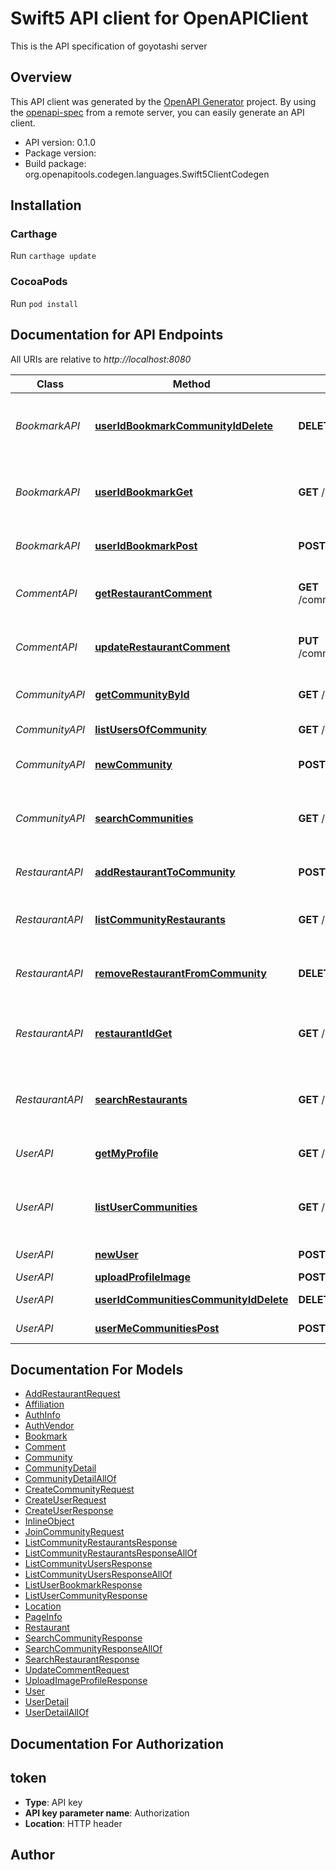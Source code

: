 # Swift5 API client for OpenAPIClient

This is the API specification of goyotashi server

## Overview
This API client was generated by the [OpenAPI Generator](https://openapi-generator.tech) project.  By using the [openapi-spec](https://github.com/OAI/OpenAPI-Specification) from a remote server, you can easily generate an API client.

- API version: 0.1.0
- Package version: 
- Build package: org.openapitools.codegen.languages.Swift5ClientCodegen

## Installation

### Carthage

Run `carthage update`

### CocoaPods

Run `pod install`

## Documentation for API Endpoints

All URIs are relative to *http://localhost:8080*

Class | Method | HTTP request | Description
------------ | ------------- | ------------- | -------------
*BookmarkAPI* | [**userIdBookmarkCommunityIdDelete**](docs/BookmarkAPI.md#useridbookmarkcommunityiddelete) | **DELETE** /user/{id}/bookmark/{community_id} | Delete bookmark from the specified user
*BookmarkAPI* | [**userIdBookmarkGet**](docs/BookmarkAPI.md#useridbookmarkget) | **GET** /user/{id}/bookmark | Get bookmarking list of the specified user
*BookmarkAPI* | [**userIdBookmarkPost**](docs/BookmarkAPI.md#useridbookmarkpost) | **POST** /user/{id}/bookmark | Create a new bookmark
*CommentAPI* | [**getRestaurantComment**](docs/CommentAPI.md#getrestaurantcomment) | **GET** /community/{id}/restaurants/{restaurant_id}/comments | Get private comments for a restaurant
*CommentAPI* | [**updateRestaurantComment**](docs/CommentAPI.md#updaterestaurantcomment) | **PUT** /community/{id}/restaurants/{restaurant_id}/comments | Update comment of the restaurant
*CommunityAPI* | [**getCommunityById**](docs/CommunityAPI.md#getcommunitybyid) | **GET** /community/{id} | Get a community by id
*CommunityAPI* | [**listUsersOfCommunity**](docs/CommunityAPI.md#listusersofcommunity) | **GET** /community/{id}/users | List users in a community
*CommunityAPI* | [**newCommunity**](docs/CommunityAPI.md#newcommunity) | **POST** /community | Create a new community
*CommunityAPI* | [**searchCommunities**](docs/CommunityAPI.md#searchcommunities) | **GET** /community/search | Search communities using keyword and location
*RestaurantAPI* | [**addRestaurantToCommunity**](docs/RestaurantAPI.md#addrestauranttocommunity) | **POST** /community/{id}/restaurants | Add a restaurant to a community
*RestaurantAPI* | [**listCommunityRestaurants**](docs/RestaurantAPI.md#listcommunityrestaurants) | **GET** /community/{id}/restaurants | List restaurants in a community
*RestaurantAPI* | [**removeRestaurantFromCommunity**](docs/RestaurantAPI.md#removerestaurantfromcommunity) | **DELETE** /community/{id}/restaurants/{restaurant_id} | Remove a restrant from the specified community
*RestaurantAPI* | [**restaurantIdGet**](docs/RestaurantAPI.md#restaurantidget) | **GET** /restaurant/{id} | Get information about the speicifed restaurant.
*RestaurantAPI* | [**searchRestaurants**](docs/RestaurantAPI.md#searchrestaurants) | **GET** /restaurant/search | Search restaurants using keyword and location
*UserAPI* | [**getMyProfile**](docs/UserAPI.md#getmyprofile) | **GET** /user/me | Get my profile in detail
*UserAPI* | [**listUserCommunities**](docs/UserAPI.md#listusercommunities) | **GET** /user/{id}/communities | Get communities where the specified user joins
*UserAPI* | [**newUser**](docs/UserAPI.md#newuser) | **POST** /user | Create a new user
*UserAPI* | [**uploadProfileImage**](docs/UserAPI.md#uploadprofileimage) | **POST** /user/profile | 
*UserAPI* | [**userIdCommunitiesCommunityIdDelete**](docs/UserAPI.md#useridcommunitiescommunityiddelete) | **DELETE** /user/{id}/communities/{community_id} | Leave a community
*UserAPI* | [**userMeCommunitiesPost**](docs/UserAPI.md#usermecommunitiespost) | **POST** /user/me/communities | Join a community


## Documentation For Models

 - [AddRestaurantRequest](docs/AddRestaurantRequest.md)
 - [Affiliation](docs/Affiliation.md)
 - [AuthInfo](docs/AuthInfo.md)
 - [AuthVendor](docs/AuthVendor.md)
 - [Bookmark](docs/Bookmark.md)
 - [Comment](docs/Comment.md)
 - [Community](docs/Community.md)
 - [CommunityDetail](docs/CommunityDetail.md)
 - [CommunityDetailAllOf](docs/CommunityDetailAllOf.md)
 - [CreateCommunityRequest](docs/CreateCommunityRequest.md)
 - [CreateUserRequest](docs/CreateUserRequest.md)
 - [CreateUserResponse](docs/CreateUserResponse.md)
 - [InlineObject](docs/InlineObject.md)
 - [JoinCommunityRequest](docs/JoinCommunityRequest.md)
 - [ListCommunityRestaurantsResponse](docs/ListCommunityRestaurantsResponse.md)
 - [ListCommunityRestaurantsResponseAllOf](docs/ListCommunityRestaurantsResponseAllOf.md)
 - [ListCommunityUsersResponse](docs/ListCommunityUsersResponse.md)
 - [ListCommunityUsersResponseAllOf](docs/ListCommunityUsersResponseAllOf.md)
 - [ListUserBookmarkResponse](docs/ListUserBookmarkResponse.md)
 - [ListUserCommunityResponse](docs/ListUserCommunityResponse.md)
 - [Location](docs/Location.md)
 - [PageInfo](docs/PageInfo.md)
 - [Restaurant](docs/Restaurant.md)
 - [SearchCommunityResponse](docs/SearchCommunityResponse.md)
 - [SearchCommunityResponseAllOf](docs/SearchCommunityResponseAllOf.md)
 - [SearchRestaurantResponse](docs/SearchRestaurantResponse.md)
 - [UpdateCommentRequest](docs/UpdateCommentRequest.md)
 - [UploadImageProfileResponse](docs/UploadImageProfileResponse.md)
 - [User](docs/User.md)
 - [UserDetail](docs/UserDetail.md)
 - [UserDetailAllOf](docs/UserDetailAllOf.md)


## Documentation For Authorization


## token

- **Type**: API key
- **API key parameter name**: Authorization
- **Location**: HTTP header


## Author



